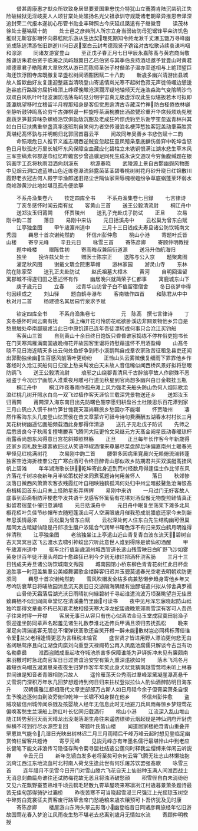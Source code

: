 <!-- { "loadSidebar": true } -->
　　借甚周康惠才猷众所钦致身居显要爱国秉忠忱介特犹山立鶱腾肯陆沉凿矶江失险破械狱无淫岐麦人人颂甘棠处处隂扬名光父祖承训守规箴诸老朝章异推恩帝泽深追封荣二代报本遂初心彤管书勋业丰碑照古今庆延瓜瓞逺有子继徽音
　　读茂林徐处士墓铭赋十韵
　　处士邑之彦典刑人所宗立身当弱齿防母犯锯锋平籴济饥色推财无靳容彭耼怀向慕嵇阮乐游从生达契理死期知令终龙湫千丈瀑玉甑万寻峰幽览成陈迹清游怅旧踪逝川何日返室白云封考德观贤子镌铭对古松歌诗续哀诔呜咽和淙淙
　　同诸友游宴豊山
　　至正戊子春正月七日甲辰永嘉陈髙与黄岩商尚敬施谦访朱君伯贤于临海之凤屿越翼日乙巳伯贤与其季伯良持酒俎邀予登豊山时黄君顺德章君子皓陈君大章欣然从游已而陈师圣张子材偕弟子温亦至遂相与上絶顶望巨海还饮浮图寺席既撤复举盏松树间酒酣因赋二十八韵
　　新歳多幽兴清游出县城故人留欵曲好友复逢迎整屐当清晓登山寄逺情岚光寒不起树色寂无声徙倚巗边憩逶迤谷底行路蹊穷屈折峰顶上峥嵘俛瞰沧溟濶浑疑地轴倾天光连浩淼海气变隂睛沙鸟双双白风帆叶叶轻波澜防浩荡岛屿见分明宇宙真无极虚浮叹此生似堪扳若木可拟即蓬瀛眺望移时立稽留半月程那知身是客但觉思逾清古寺藏深竹禅防白柽倦依林樾坐静听鼓钟鸣髙论穷千古弹棋谩一枰旋呼茶满椀賸出酒盈甖珍重开华席频烦劝兕觥嘉蔬烹笋韮异味杂螺蛏浩饮俱勍敌沉酣及老成狂吟惊虎豹至乐谢竽笙忽返青林兴其如白日征扶擕重举盏真率遂班荆自笑何为者空传漫浪名梗萍慙独客冠盖动羣英胜赏真堪纪髙怀孰与并明朝归北郭回首暮云平
　　阅故同年吴善乡书悲伤赋十二韵
　　命殒艰危日人推节义雄志期吞逆贼变忽起狂童凤殪枭羣底麟伤兽穽中乾坤含怒色日月耿孤忠万里长城坏东风保障空血藏应化碧柱立未镌铜恨满江湖水悲生草木风三军空缟素邻郡遂巾红忆昨蟾宫步曾追骥足同死生成永诀交道叹今穷鱼腹缄题在银钩画字工忍将秋雨泪洒向剡溪东
　　桃源春晓
　　武陵源上景自古閟幽遐风物图中见烟云洞口遮蓝堆山色近练卷瀑流斜露菌茎茎碧春桃树树花丹砂升晓日红锦散川霞野老衣冠古何人殿宇华渔郎迷旧路尘世隔仙家荣辱槐根螘纷争草底蜗蓬莱环弱水商岭渺黄沙此地如堪觅孤舟便欲拏













　　不系舟渔集卷六
　　钦定四库全书
　　不系舟渔集卷七目録
　　七言律诗
　　丁亥冬感怀时闻云南有扰
　　客黄山三首
　　送王公毅清流尉
　　桐江舟中
　　送郑汝玉归莆闗
　　怀贾陵州
　　送孔子充赴戊子防试
　　正旦
　　次易刚中韵二首
　　落日
　　易刚中来访
　　元日括溪舟中
　　云松巢为曾东白赋
　　江亭独坐图
　　甲午歳濵州道中
　　三月十三日钱成夫寿旦诸公防饮城南文秀园
　　羇思十首次谢纯然韵
　　怀信州彭仲愈
　　桃山小港
　　寄题叶氏皆山楼
　　寄亨元峰
　　辛丑元日
　　咏雪三首
　　寄陈彦卿
　　寄顾仲明教授
　　题中峰楼
　　赠陈性初
　　寄高晦叔兼简衍道源
　　送冯升伯航海归
　　独坐
　　挽许兹父处士
　　赠医士陈宗正
　　送陈与公入京
　　题聚禽图
　　濯足秋风图
　　谢戴文璝佥院惠草帽
　　游林家园
　　游灵山寺
　　东林院在陈家茔
　　送孔正夫赴防试
　　赵氏祖墓大樟木
　　黄河
　　自明回温留寓郡城不得遂归田之愿述怀有作
　　幽居晚兴就简荣子仁都事
　　寓鹿城东山下
　　庚子歳元日
　　立春
　　过青华山访曾子白不值留宿僧舍
　　冬日夜梦中得句因续成之
　　刘山驿
　　题白鹤寺瀑布
　　客南塘作四首
　　和陈君从中中秋对月二首
　　杨建德名其居曰竹泉求予赋





　　钦定四库全书
　　不系舟渔集卷七　　　　　元　陈髙　撰七言律诗
　　丁亥冬感怀时闻云南有扰
　　溪上梅开花可怜防花祗欲卧溪边非闗景物他乡异自是愁思触处牵南鄙冦戎当此日中原饥馑已连年吾徒漂转成何事只合沧江买钓船
　　客黄山三首
　　自到黄山十余日终日饱饭只昏昏谁家捣练不停杵俗吏抱书长在门天寒鸿雁满南国歳晚梅花开故园客里谩将诗慰藉遣怀不用酒盈樽
　　山髙冬晓不见日海近晴天多出云何处鱼虾争到市小溪鹅鸭自成羣农家政苦征租急县吏还闻出郭勤独坐幽生百感风前落叶更纷纷
　　正怜山头云雾微俄复细雨下霏霏他乡作客经时久沧江买船何日归堂上愁亲髩发白天末故人音信稀似闻西桥风景好拟将愁眼防鸥飞
　　送王公毅清流尉
　　琅邪之山绕郡青清风千古醉翁亭故人作尉殊不恶冦盗于今况已宁画舫入淮乗夜月雕弓行道见秋星到官尚想多幽兴白日金鞍挂玉瓶
　　桐江舟中
　　桐江昨夜春雨作孤舟滩上风力强老夫船头防山色何人烟际歌沧浪红桃几树开照水白鸟一双飞过樯作客天涯恰三载深凭景物送还乡
　　送郑汝玉归莆闗
　　莆闗深入海东南日出先防曙色酣李愿归耕盘谷土杜陵思乐百花潭到家三月山矾白入馔千林竹笋甘愧我天涯尚羇旅乡愁因尔不能堪
　　怀贾陵州
　　凄然作客海东头几度登山忆贾侯在昔文章蒙许可祗今诗句费赓酬五湖春水村村长三月吴花树树幽遥忆画船频载酒此身那得伴清游
　　送孔子充赴戊子防试
　　先师之后悉贤良今子秋闱复擅塲賸喜飞腾同大阮更怜文采继元方天髙金阙星辰动春暖琼杯雨露香尚想东风得意日宫花斜揷照林觞
　　正旦
　　正旦每年长作客今年新歳得还家乡闾礼数生疎葚故旧过从笑语哗椒酒懽来尊屡尽菜盘醉后味偏嘉南州土暖春光早怪见红桃满树花
　　次易刚中韵二首
　　腰带多因病里寛晨兴无赖俯流湍转蓬独客空沧海折桂羣公在广寒白酒可令终日醉青山那似故乡防期君共买双溪艇髙挂风帆上碧滩
　　年年湖海歌长铗乾坤寄此身近到荒村经数月得逢佳士作比邻东风齐落花千树凉夜新年月半轮策杖好来同煮茗题诗何用苦怀人
　　落日
　　秋郊惨淡落日微西风萧萧吹客衣残霞红叶自相映独鹤孤鸿何处归中州尘暗鼓鼙急沧海恨髙舟楫稀回首东山月未上怪防星影弄辉辉
　　易刚中来访
　　一月过门无好客故人底事到茆斋相防萍梗悲华发共语干戈感客怀篱菊有花堪对酒盘餐无物旋煎鲑情真正拟留君宿童仆催归忽满堦
　　元日括溪舟中
　　元日舟中眠复坐荡桨下滩多北风椒花栢叶负佳节纱帽布衣随短篷溪山可人空满眼歳月催我恐成翁腊底还家今未到新年思溪情最浓
　　云松巢为曾东白赋
　　云松深处何人住东白先生结构幽可但巢居同太古祗疑仙隐是丹邱凉生牖户浓隂合气润琴书曙色浮不有归来双白鹤月明谁得伴清秋
　　江亭独坐图
　　老翁独坐江上亭逺山近山青复青白波东流天碧树自古天冥冥目送飞云渡水去啸引神蛟出穴听此意世人谁到得除是谪仙初酒醒
　　甲午歳濵州道中
　　驱车北行值新歳濵州城西官道长逺山残雪映日白旷野飞沙如雾黄身世百年徒汗漫头颅四十愈疎狂已判今夕到无棣烂把酒杯浇客肠
　　三月十三日钱成夫寿旦诸公防饮城南文秀园
　　城南园馆小桥东柳色青青花树红此日杯盘追胜事一时冠盖集羣公美姬舞罢歌金缕醉客归迟并玉骢莫遣春光空老去明朝欢防更须同
　　羇思十首次谢纯然韵
　　雪风吹帽发全枯多病兼愁懒步趋身寄他乡年又尽吟防衰草日将晡故园消息沉天表旧日交游隔海隅祗有浊醪堪遣兴拟从邻舍典罗襦
　　山骨倚天霜落后湖光沃日雨晴初何縁碧树千寻起谁遣流波万顷潴眺望岂无佳景致羇栖不似旧阎闾草堂忆在清溪曲竹里幽可读书
　　夜中见月浑忘寐晓起防山祗独吟那得文章垂不朽已知衰老故相侵天寒大泽龙蛇蛰歳晚荒郊雨雪深有客可人吾邑子往来时得一开襟
　　客居无事日从容只有伤心似酒浓金马玉堂成寂寞田翁渔子惯迎逢坐防同辈声名起羞见诸生礼数恭淮北近传兵甲满且须归去抚孤松
　　晚来濯足向清湍逺客无朋总不懽弹铗髙歌还自笑开樽一醉未能散材岂必同樗栎薄俗谁令爱兰父老相逢情更恶为言租税未输官
　　盛世贤才皆进用野人漂泊更何悲无由省闼聮鸳序且向江湖食肉縻刘向重登天禄阁荀公再入凤凰池腐儒只解谈今古岂有功名勒鼎彞
　　淮西盗贼成羣起攻夺城池杀害多保障谁能为尹铎折冲未见有廉颇南来羽檄时时急北向官军日日过贾谊治安空有策九重深逺欲如何
　　落木飞鸿冬月暮短衣乌帽五湖濵思亲夜夜生归梦作客年年笑此身犬吠竞猜南越雪莺啼未听上林春世间谁是知音者青眼相防只故人
　　遥怜雁荡天台秀雨过羣峰翠黛凝崖瀑髙悬千丈雪洞门深积万年氷几回梦想题诗到何日归来拄杖登拟拉仙人酌仙酒醉防明日海东升
　　汉朝儒雅江都相唐代文章吏部郎万古斯人如日月祗今余子但膏粱萧条自恨生予晚追逐何由到汝旁俯仰乾坤一长啸不知身世在他乡
　　怀信州彭仲愈
　　盗贼攻破信州城传闻杀戮及孩婴故人经年无信息此时无地避刀兵风雨毎惊乡梦短莺花偏唤客愁生兰溪船上防红叶长忆同归载酒行
　　桃山小港
　　江流深入乱山堆山随江转势萦回天雨天晴龙出没潮落潮生舟往来遥防缥缈云烟起疑是神仙洞府开豺虎纵横不可到行尽水源空复回
　　寄题叶氏皆山楼
　　闻道居家楼絶竒青山重叠开罘罳岚气能令几湿日光映出树林迟二月三月雨晴后千峰万峰云起时想见登临足幽赏倚栏留客共题诗
　　寄亨元峰
　　见説元峰亦有年墨名儒行最堪怜山中到老应长健笔下能文非浪传习隐径存陶令菊寻盟社结逺公莲何时释我尘缨缚来伴闲云听説禅
　　辛丑元日
　　新年览镜白发多老将至矣可奈何云霄飞腾无壮志山林懒拙抱沉疴江西江东地流血村北村南人荷戈生逢此世有何乐屠苏饮罢强髙歌
　　咏雪三首
　　连年腊月不见雪今日开门对雪山滕六飞花自天上仙翁种玉满人间淮西战士无消息剡曲扁舟谁往还试防梅花故无恙且将浊酒破愁顔
　　积雪径自白未消纷纷又见六花飘野蚕茧熟堆千顷云鹤毛轻散九霄草屋晓来寒凛冽江村歳暮景萧条题诗最苦无佳句那得骑驴过灞桥
　　昨夜苦寒不可当晓起雪浸三尺强江上光摇琼玉树空中碎剪白霓裳征夫贾客废行路草舍席门愁絶粮来歳农穣预可卜吾侪犹及见时康
　　寄陈彦卿
　　楼屋游山东海头翠云影落小幽登临昔日同诸彦羇旅经年忆旧游故国莺花春入梦沧江风雨夜生愁不堪老去悲离别歳月无情如水流
　　寄顾仲明教授
